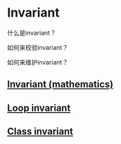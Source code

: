 # Invariant

什么是invariant？

如何来校验invariant？

如何来维护invariant？

## [Invariant (mathematics)](https://en.wikipedia.org/wiki/Invariant_(mathematics))



## [Loop invariant](https://en.wikipedia.org/wiki/Loop_invariant)



## [Class invariant](https://en.wikipedia.org/wiki/Class_invariant)